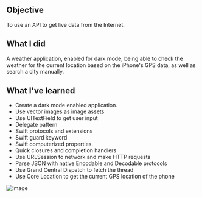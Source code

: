 ## Objective

To use an API to get live data from the Internet. 

## What I did

A weather application, enabled for dark mode, being able to check the weather for the current location based on the iPhone's GPS data, as well as search a city manually. 

## What I've learned

* Create a dark mode enabled application.
* Use vector images as image assets
* Use UITextField to get user input 
* Delegate pattern
* Swift protocols and extensions 
* Swift guard keyword 
* Swift computerized properties.
* Quick closures and completion handlers
* Use URLSession to network and make HTTP requests
* Parse JSON with native Encodable and Decodable protocols 
* Use Grand Central Dispatch to fetch the thread
* Use Core Location to get the current GPS location of the phone 

![image](https://user-images.githubusercontent.com/84935536/209581661-ad5b0afe-89c3-4949-a026-93d3dc44f1fc.png)

